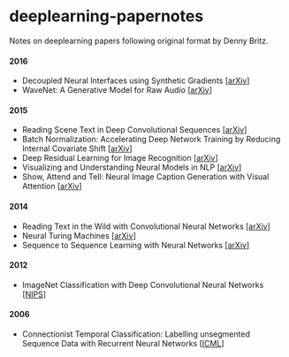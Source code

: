# deeplearning-papernotes
Notes on deeplearning papers following original format by Denny Britz.

#### 2016

- Decoupled Neural Interfaces using Synthetic Gradients [[arXiv](https://arxiv.org/abs/1608.05343)]
- WaveNet: A Generative Model for Raw Audio [[arXiv](http://arxiv.org/abs/1609.03499)]

#### 2015

- Reading Scene Text in Deep Convolutional Sequences [[arXiv](https://arxiv.org/abs/1506.04395)]
- Batch Normalization: Accelerating Deep Network Training by Reducing Internal Covariate Shift [[arXiv](http://arxiv.org/abs/1502.03167)]
- Deep Residual Learning for Image Recognition [[arXiv](https://arxiv.org/abs/1512.03385)]
- Visualizing and Understanding Neural Models in NLP [[arXiv](http://arxiv.org/abs/1506.01066)]
- Show, Attend and Tell: Neural Image Caption Generation with Visual Attention [[arXiv](http://arxiv.org/abs/1502.03044)]

#### 2014

- Reading Text in the Wild with Convolutional Neural Networks [[arXiv](https://arxiv.org/abs/1412.1842)]
- Neural Turing Machines [[arXiv](http://arxiv.org/abs/1410.5401)]
- Sequence to Sequence Learning with Neural Networks [[arXiv](http://arxiv.org/abs/1409.3215)]

#### 2012

- ImageNet Classification with Deep Convolutional Neural Networks [[NIPS](http://papers.nips.cc/paper/4824-imagenet-classification-with-deep-convolutional-neural-networks.pdf)]

#### 2006

- Connectionist Temporal Classification: Labelling unsegmented Sequence Data with Recurrent Neural Networks [[ICML](http://www.cs.toronto.edu/~graves/icml_2006.pdf)]
